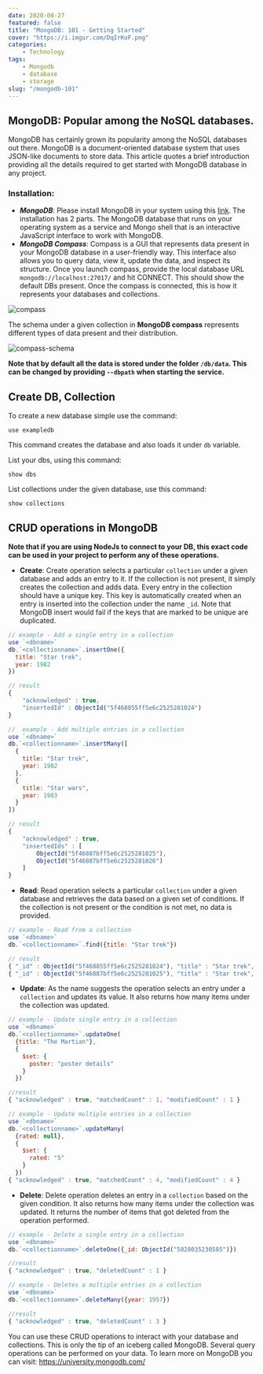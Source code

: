 ```yaml
---
date: 2020-08-27
featured: false
title: "MongoDB: 101 - Getting Started"
cover: "https://i.imgur.com/DqIrKoF.png"
categories: 
    - Technology
tags:
    - Mongodb
    - database
    - storage
slug: "/mongodb-101"
---
```


## MongoDB: Popular among the NoSQL databases.

MongoDB has certainly grown its popularity among the NoSQL databases out there. MongoDB is a document-oriented database system that uses JSON-like documents to store data. This article quotes a brief introduction providing all the details required to get started with MongoDB database in any project.

### Installation: 
- ***MongoDB***: Please install MongoDB in your system using this [link](https://docs.mongodb.com/manual/administration/install-community/). The installation has 2 parts. The MongoDB database that runs on your operating system as a service and Mongo shell that is an interactive JavaScript interface to work with MongoDB. 
- ***MongoDB Compass***: Compass is a GUI that represents data present in your MongoDB database in a user-friendly way. This interface also allows you to query data, view it, update the data, and inspect its structure. Once you launch compass, provide the local database URL `mongodb://localhost:27017/` and hit CONNECT. This should show the default DBs present. Once the compass is connected, this is how it represents your databases and collections.

![compass](https://i.imgur.com/WnQHNmS.png)

The schema under a given collection in **MongoDB compass** represents different types of data present and their distribution.

![compass-schema](https://i.imgur.com/H7NCFhH.png)

**Note that by default all the data is stored under the folder `/db/data`. This can be changed by providing `--dbpath` when starting the service.**

## Create DB, Collection

To create a new database simple use the command:
```
use exampledb
```
This command creates the database and also loads it under `db` variable.

List your dbs, using this command:
```
show dbs
```

List collections under the given database, use this command:
```
show collections
```

## CRUD operations in MongoDB

**Note that if you are using NodeJs to connect to your DB, this exact code can be used in your project to perform any of these operations.**

- **Create**: Create operation selects a particular `collection` under a given database and adds an entry to it. If the collection is not present, it simply creates the collection and adds data. Every entry in the collection should have a unique key. This key is automatically created when an entry is inserted into the collection under the name `_id`. Note that MongoDB insert would fail if the keys that are marked to be unique are duplicated.

```javascript
// example - Add a single entry in a collection
use `<dbname>`
db.`<collectionname>`.insertOne({
  title: "Star trek",
  year: 1982
})

// result
{
	"acknowledged" : true,
	"insertedId" : ObjectId("5f468855ff5e6c2525281024")
}
```

```javascript
//  example - Add multiple entries in a collection
use `<dbname>`
db.`<collectionname>`.insertMany([
  {
    title: "Star trek",
    year: 1982
  },
  {
    title: "Star wars",
    year: 1983
  }
])

// result
{
	"acknowledged" : true,
	"insertedIds" : [
		ObjectId("5f46887bff5e6c2525281025"),
		ObjectId("5f46887bff5e6c2525281026")
	]
}
```

- **Read**: Read operation selects a particular `collection` under a given database and retrieves the data based on a given set of conditions. If the collection is not present or the condition is not met, no data is provided.

```javascript
// example - Read from a collection
use `<dbname>`
db.`<collectionname>`.find({title: "Star trek"})
```

```javascript
// result
{ "_id" : ObjectId("5f468855ff5e6c2525281024"), "title" : "Star trek", "year" : 1982 }
{ "_id" : ObjectId("5f46887bff5e6c2525281025"), "title" : "Star trek", "year" : 1982 }
```

- **Update**: As the name suggests the operation selects an entry under a `collection` and updates its value. It also returns how many items under the collection was updated.

```javascript
// example - Update single entry in a collection
use `<dbname>`
db.`<collectionname>`.updateOne(
  {title: "The Martian"},
  {
    $set: {
      poster: "poster details"
    }
  })

//result
{ "acknowledged" : true, "matchedCount" : 1, "modifiedCount" : 1 }
```

```javascript
// example - Update multiple entries in a collection
use `<dbname>`
db.`<collectionname>`.updateMany(
  {rated: null},
  {
    $set: {
      rated: "5"
    }
  })
{ "acknowledged" : true, "matchedCount" : 4, "modifiedCount" : 4 }
```

- **Delete**: Delete operation deletes an entry in a `collection` based on the given condition. It also returns how many items under the collection was updated. It returns the number of items that got deleted from the operation performed.

```javascript
// example - Delete a single entry in a collection
use `<dbname>`
db.`<collectionname>`.deleteOne({_id: ObjectId("5828035230585")})

//result 
{ "acknowledged" : true, "deletedCount" : 1 }
```

```javascript
// example - Deletes a multiple entries in a collection
use `<dbname>`
db.`<collectionname>`.deleteMany({year: 1957})

//result
{ "acknowledged" : true, "deletedCount" : 3 }
```

You can use these CRUD operations to interact with your database and collections. This is only the tip of an iceberg called MongoDB. Several query operations can be performed on your data. To learn more on MongoDB you can visit: https://university.mongodb.com/